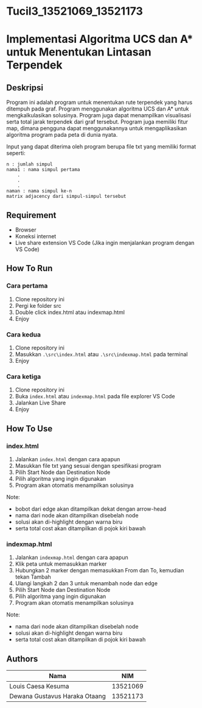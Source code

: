 # Tucil3_13521069_13521173
# Implementasi Algoritma UCS dan A* untuk Menentukan Lintasan Terpendek

## Deskripsi
Program ini adalah program untuk menentukan rute terpendek yang harus ditempuh pada graf. Program menggunakan algoritma UCS dan A* untuk mengkalkulasikan solusinya. Program juga dapat menampilkan visualisasi serta total jarak terpendek dari graf tersebut. Program juga memiliki fitur map, dimana pengguna dapat menggunakannya untuk mengaplikasikan algoritma program pada peta di dunia nyata.

Input yang dapat diterima oleh program berupa file txt yang memiliki format seperti:
```
n : jumlah simpul 
nama1 : nama simpul pertama
    .
    .
    .
naman : nama simpul ke-n
matrix adjacency dari simpul-simpul tersebut
```
## Requirement
- Browser
- Koneksi internet
- Live share extension VS Code (Jika ingin menjalankan program dengan VS Code)

## How To Run
### Cara pertama
1. Clone repository ini
2. Pergi ke folder src
3. Double click index.html atau indexmap.html
4. Enjoy

### Cara kedua
1. Clone repository ini
2. Masukkan `.\src\index.html` atau `.\src\indexmap.html` pada terminal
3. Enjoy

### Cara ketiga
1. Clone repository ini
2. Buka `index.html` atau `indexmap.html` pada file explorer VS Code
3. Jalankan Live Share
4. Enjoy

## How To Use
### index.html
1. Jalankan `index.html` dengan cara apapun
2. Masukkan file txt yang sesuai dengan spesifikasi program
3. Pilih Start Node dan Destination Node
4. Pilih algoritma yang ingin digunakan
5. Program akan otomatis menampilkan solusinya

Note: 
- bobot dari edge akan ditampilkan dekat dengan arrow-head
- nama dari node akan ditampilkan disebelah node
- solusi akan di-highlight dengan warna biru
- serta total cost akan ditampilkan di pojok kiri bawah
### indexmap.html
1. Jalankan `indexmap.html` dengan cara apapun
2. Klik peta untuk memasukkan marker
3. Hubungkan 2 marker dengan memasukkan From dan To, kemudian tekan Tambah
4. Ulangi langkah 2 dan 3 untuk menambah node dan edge 
5. Pilih Start Node dan Destination Node
6. Pilih algoritma yang ingin digunakan
7. Program akan otomatis menampilkan solusinya

Note: 
- nama dari node akan ditampilkan disebelah node
- solusi akan di-highlight dengan warna biru
- serta total cost akan ditampilkan di pojok kiri bawah

## Authors
| Nama                           | NIM      |
| ------------------------------ | -------- |
| Louis Caesa Kesuma             | 13521069 |
| Dewana Gustavus Haraka Otaang  | 13521173 |
